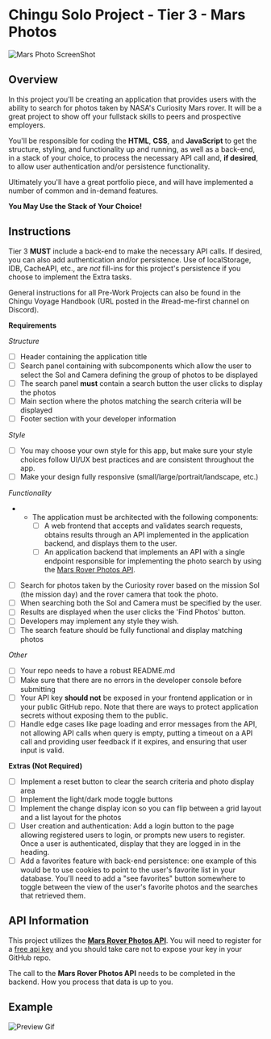 # Chingu Solo Project - Tier 3 - Mars Photos

![Mars Photo ScreenShot](./assets/mars_photo_explorer.png)

## Overview

In this project you'll be creating an application that provides users with the ability to search for photos taken by NASA's Curiosity Mars rover. It will be a great project to show off your fullstack skills to peers and prospective employers.

You'll be responsible for coding the **HTML**, **CSS**, and **JavaScript** to get the structure, styling, and functionality up and running, as well as a back-end, in a stack of your choice, to process the necessary API call and, **if desired**, to allow user authentication and/or persistence functionality.

Ultimately you'll have a great portfolio piece, and will have implemented a number of common and in-demand features.

**You May Use the Stack of Your Choice!**

## Instructions

Tier 3 **MUST** include a back-end to make the necessary API calls. If desired, you can also add authentication and/or persistence. Use of localStorage, IDB, CacheAPI, etc., are _not_ fill-ins for this project's persistence if you choose to implement the Extra tasks.

General instructions for all Pre-Work Projects can also be found in the Chingu Voyage Handbook (URL posted in the #read-me-first channel on Discord).

**Requirements**

_Structure_

- [ ] Header containing the application title
- [ ] Search panel containing with subcomponents which allow the user to
      select the Sol and Camera defining the group of photos to be displayed
- [ ] The search panel **must** contain a search button the user clicks to
      display the photos
- [ ] Main section where the photos matching the search criteria will be displayed
- [ ] Footer section with your developer information

_Style_

- [ ] You may choose your own style for this app, but make sure your style choices
      follow UI/UX best practices and are consistent throughout the app.
- [ ] Make your design fully responsive (small/large/portrait/landscape, etc.)

_Functionality_

- - The application must be architected with the following components:
    - [ ] A web frontend that accepts and validates search requests, obtains
          results through an API implemented in the application backend, and displays
          them to the user.
    - [ ] An application backend that implements an API with a single endpoint responsible for implementing the photo search by using the [Mars Rover Photos API](https://api.nasa.gov/api.html#SSC).
- [ ] Search for photos taken by the Curiosity rover based on the mission Sol (the mission day) and the rover camera that took the photo.
- [ ] When searching both the Sol and Camera must be specified by the user.
- [ ] Results are displayed when the user clicks the 'Find Photos' button.
- [ ] Developers may implement any style they wish.
- [ ] The search feature should be fully functional and display matching photos

_Other_

- [ ] Your repo needs to have a robust README.md
- [ ] Make sure that there are no errors in the developer console before submitting
- [ ] Your API key **should not** be exposed in your frontend application or
      in your public GitHub repo. Note that there are ways to protect application
      secrets without exposing them to the public.
- [ ] Handle edge cases like page loading and error messages from the API, not
      allowing API calls when query is empty, putting a timeout on a API call and
      providing user feedback if it expires, and ensuring that user input is valid.

**Extras (Not Required)**

- [ ] Implement a reset button to clear the search criteria and photo display area
- [ ] Implement the light/dark mode toggle buttons
- [ ] Implement the change display icon so you can flip between a grid layout
      and a list layout for the photos
- [ ] User creation and authentication: Add a login button to the page  
      allowing registered users to login, or prompts new users to register. Once a
      user is authenticated, display that they are logged in in the heading.
- [ ] Add a favorites feature with back-end persistence: one example of this
      would be to use cookies to point to the user's favorite list in your database.
      You'll need to add a "see favorites" button somewhere to toggle between the
      view of the user's favorite photos and the searches that retrieved them.

## API Information

This project utilizes the [**Mars Rover Photos API**](https://api.nasa.gov/api.html#SSC).
You will need to register for a [free api key](https://api.nasa.gov/index.html#apply-for-an-api-key)
and you should take care not to expose your key in your GitHub repo.

The call to the **Mars Rover Photos API** needs to be completed in the
backend. How you process that data is up to you.

## Example

![Preview Gif](./assets/Mars_photo_explorer.gif)
